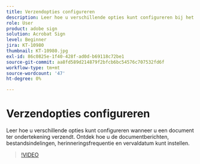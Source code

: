 ```yaml
---
title: Verzendopties configureren
description: Leer hoe u verschillende opties kunt configureren bij het verzenden van een document ter ondertekening
role: User
product: adobe sign
solution: Acrobat Sign
level: Beginner
jira: KT-10980
thumbnail: KT-10980.jpg
exl-id: 86c0825e-1f40-428f-ad0d-b69118c72be1
source-git-commit: aa8fd589d214879f2bfcb6bc54576c707532fd6f
workflow-type: tm+mt
source-wordcount: '47'
ht-degree: 0%

---
```


# Verzendopties configureren

Leer hoe u verschillende opties kunt configureren wanneer u een document ter ondertekening verzendt. Ontdek hoe u de documentberichten, bestandsindelingen, herinneringsfrequentie en vervaldatum kunt instellen.

>[!VIDEO](https://video.tv.adobe.com/v/346675?quality=12&learn=on&hidetitle=true)
